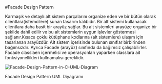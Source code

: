 #Facade Design Pattern 

Karmaşık ve detaylı  alt sistem parçalarını organize eden ve bir bütün olarak clientlara(istemcilere) sunan tasarım kalıbıdır. Bir alt sistemi kullanacak clientlara daha basit bir arayüz sağlar. Bu alt sistemleri arayüze organize bir şekilde dahil edilir   ve bu  alt sistemlerin uygun işlevler göstermesi sağlanır.Kısaca çoklu kütüphane kodlarına
(alt sistemlere) ulaşım için tasarlanan arayüzdür. Alt sistem içerisinde bulunan sınıflar birbirinden bağımsızdır. Ayrıca Facade (arayüz) sınıfında da bağımsız çalışabilirler.
Facade classlaerı içermelisi  ve operasyonları yaparken classlara ait fonksiyonellikleri kullnamalısı gereklidir.


![Facade-Design-Pattern-in-C-UML-Diagram](https://user-images.githubusercontent.com/94036242/161362268-73cb7b0a-0b85-4fde-a6df-f795c4882c52.png)


Facade Design Pattern UML Diyagramı
